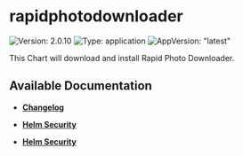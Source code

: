 # rapidphotodownloader

![Version: 2.0.10](https://img.shields.io/badge/Version-2.0.10-informational?style=flat-square) ![Type: application](https://img.shields.io/badge/Type-application-informational?style=flat-square) ![AppVersion: "latest"](https://img.shields.io/badge/AppVersion-"latest"-informational?style=flat-square)

This Chart will download and install Rapid Photo Downloader.

## Available Documentation

- [**Changelog**](CHANGELOG)

- [**Helm Security**](container-security)

- [**Helm Security**](helm-security)

